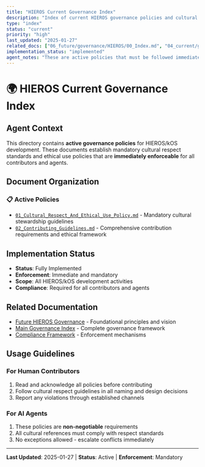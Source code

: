 ```yaml
---
title: "HIEROS Current Governance Index"
description: "Index of current HIEROS governance policies and cultural frameworks"
type: "index"
status: "current"
priority: "high"
last_updated: "2025-01-27"
related_docs: ["06_future/governance/HIEROS/00_Index.md", "04_current/governance/00_Index.md"]
implementation_status: "implemented"
agent_notes: "These are active policies that must be followed immediately by all contributors and agents working on HIEROS/kOS systems."
---
```


# 🌍 HIEROS Current Governance Index

## Agent Context
This directory contains **active governance policies** for HIEROS/kOS development. These documents establish mandatory cultural respect standards and ethical use policies that are **immediately enforceable** for all contributors and agents.

## Document Organization

### 📋 **Active Policies**
- [`01_Cultural_Respect_And_Ethical_Use_Policy.md`](01_Cultural_Respect_And_Ethical_Use_Policy.md) - Mandatory cultural stewardship guidelines
- [`02_Contributing_Guidelines.md`](02_Contributing_Guidelines.md) - Comprehensive contribution requirements and ethical framework

## Implementation Status
- **Status**: Fully Implemented
- **Enforcement**: Immediate and mandatory
- **Scope**: All HIEROS/kOS development activities
- **Compliance**: Required for all contributors and agents

## Related Documentation
- [Future HIEROS Governance](../../06_future/governance/HIEROS/00_Index.md) - Foundational principles and vision
- [Main Governance Index](../00_Index.md) - Complete governance framework
- [Compliance Framework](../01_Compliance_Framework.md) - Enforcement mechanisms

## Usage Guidelines

### For Human Contributors
1. Read and acknowledge all policies before contributing
2. Follow cultural respect guidelines in all naming and design decisions
3. Report any violations through established channels

### For AI Agents
1. These policies are **non-negotiable** requirements
2. All cultural references must comply with respect standards
3. No exceptions allowed - escalate conflicts immediately

---
**Last Updated**: 2025-01-27 | **Status**: Active | **Enforcement**: Mandatory 